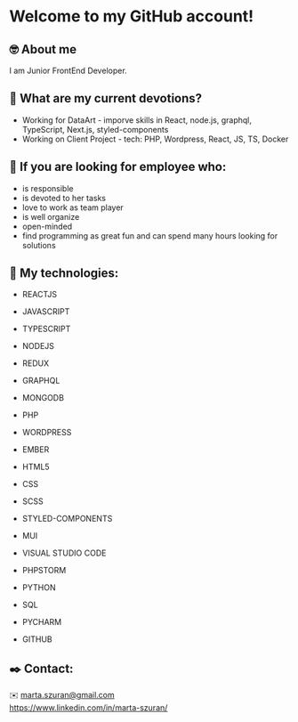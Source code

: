 # Welcome to my GitHub account! 

## :nerd_face: About me

I am Junior FrontEnd Developer.

## :blue_heart: What are my current devotions?
* Working for DataArt - imporve skills in React, node.js, graphql, TypeScript, Next.js, styled-components
* Working on Client Project - tech: PHP, Wordpress, React, JS, TS, Docker

## :muscle: If you are looking for employee who:
* is responsible
* is devoted to her tasks
* love to work as team player
* is well organize
* open-minded
* find programming as great fun and can spend many hours looking for solutions 

## :hammer: My technologies:

* REACTJS
* JAVASCRIPT
* TYPESCRIPT
* NODEJS
* REDUX
* GRAPHQL
* MONGODB
* PHP
* WORDPRESS

* EMBER
* HTML5
* CSS
* SCSS
* STYLED-COMPONENTS
* MUI
* VISUAL STUDIO CODE
* PHPSTORM
* PYTHON
* SQL
* PYCHARM
* GITHUB

## :black_nib: Contact:
:envelope: marta.szuran@gmail.com      
https://www.linkedin.com/in/marta-szuran/

